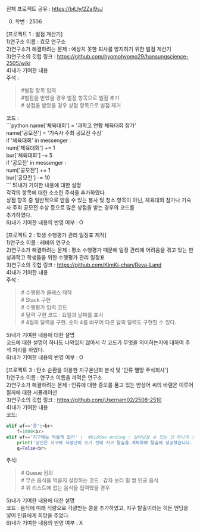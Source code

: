 전체 프로젝트 공유 : https://bit.ly/2ZaI9sJ <br>

0. 학번 : 2506<br>


[프로젝트 1 : 벌점 계산기]<br>
1)연구소 이름 : 효모 연구소<br>
2)연구소가 해결하려는 문제 : 예상치 못한 퇴사를 방지하기 위한 벌점 계산기<br>
3)연구소의 깃헙 링크 : https://github.com/hyomohyomo29/hansungscience-2505/wiki<br>
4)내가 기여한 내용<br>
주석 :<br>
<blockquote>
#벌점 항목 입력<br>
#벌점을 받았을 경우 벌점 항목으로 벌점 추가<br>
# 상점을 받았을 경우 상점 항목으로 벌점 제거<br>
</blockquote>
코드 : <br>
```python
name['체육대회'] = '과학고 연합 체육대회 참가'<br>
name['공모전'] = '기숙사 주최 공모전 수상'<br>
    if '체육대회' in messenger :<br>
        num['체육대회'] += 1<br>
        bur['체육대회'] -= 5<br>
    if '공모전' in messenger :<br>
        num['공모전'] += 1<br>
        bur['공모전'] -= 10<br>
```
5)내가 기여한 내용에 대한 설명<br>
각각의 항목에 대한 소소한 주석을 추가하였다.<br>
상점 항목 중 일반적으로 받을 수 있는 봉사 및 청소 항목이 아닌, 체육대회 참가나 기숙사 주최 공모전 수상 등으로 많은 상점을 받는 경우의 코드를<br> 
추가하였다.<br>
6)내가 기여한 내용의 반영 여부 : O<br>

[프로젝트 2 : 학생 수행평가 관리 일정표 제작]<br>
1)연구소 이름 : 레바의 연구소<br>
2)연구소가 해결하려는 문제 : 평소 수행평가 때문에 일정 관리에 어려움을 겪고 있는 한성과학고 학생들을 위한 수행평가 관리 일정표<br>
3)연구소의 깃헙 링크 : https://github.com/KimKi-chan/Reva-Land<br>
4)내가 기여한 내용<br>
주석 :<br>
<blockquote>
# 수행평가 클래스 제작<br>
# Stack 구현<br>
# 수행평가 입력 코드<br>
# 달력 구현 코드 : 요일과 날짜를 표시<br>
# 4월의 달력을 구현. 숫자 4를 바꾸어 다른 달의 달력도 구현할 수 있다.<br>
</blockquote>
5)내가 기여한 내용에 대한 설명<br>
코드에 대한 설명이 하나도 나와있지 않아서 각 코드가 무엇을 의미하는지에 대하여 주석 처리를 하였다.<br>
6)내가 기여한 내용의 반영 여부 : O<br>

[프로젝트 3 : 탄소 순환을 이용한 지구온난화 분석 및 '인류 멸망 주식회사']<br>
1)연구소 이름 : 연구소 이름을 까먹은 연구소<br>
2)연구소가 해결하려는 문제 : 인류에 대한 증오를 품고 있는 반상어 씨의 바램은 이루어질까에 대한 시뮬레이션<br>
3)연구소의 깃헙 링크 : https://github.com/Usernam02/2508-2510<br>
4)내가 기여한 내용<br>
코드:<br>
```python
elif wf=='콩':<br>
    f=1000<br>
elif wf=='지구에는 먹을게 없어' :  #hidden ending : 살아남을 수 있는 단 하나의 코드<br>
    print('당신은 지구에 식량난이 오기 전에 지구 탈출을 계획하여 탈출에 성공했습니다. 이제부터 우주를 개척하시면서 살아가면 됩니다. you alive')<br>
    q=False<br>
```
주석:<br>
<blockquote>
# Queue 정의<br>
# 무슨 음식을 먹을지 설정하는 코드 : 감자 보리 밀 쌀 인공 음식<br>
# 위 리스트에 없는 음식을 입력했을 경우<br>
</blockquote>
5)내가 기여한 내용에 대한 설명<br>
코드 : 음식에 미래 식량으로 각광받는 콩을 추가하였고, 지구 탈출이라는 히든 엔딩을 넣어 인류에게 희망을 주었다.<br>
6)내가 기여한 내용의 반영 여부 : X<br>

